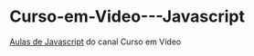# Curso-em-Video---Javascript
[Aulas de Javascript](https://www.youtube.com/watch?v=BXqUH86F-kA&list=PLHz_AreHm4dlsK3Nr9GVvXCbpQyHQl1o1) do canal Curso em Vídeo
